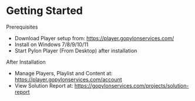 # Getting Started

Prerequisites
- Download Player setup from: https://player.gopylonservices.com/
- Install on Windows 7/8/9/10/11
- Start Pylon Player (From Desktop) after installation

After Installation
- Manage Players, Playlist and Content at: https://player.gopylonservices.com/account
- View Solution Report at: https://gopylonservices.com/projects/solution-report
